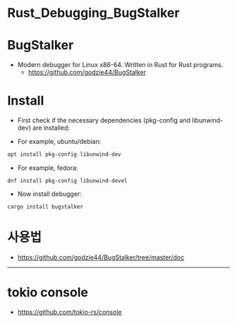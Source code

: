 # Rust_Debugging_BugStalker

# BugStalker
- Modern debugger for Linux x86-64. Written in Rust for Rust programs.
  - https://github.com/godzie44/BugStalker


# Install

- First check if the necessary dependencies (pkg-config and libunwind-dev) are installed:

- For example, ubuntu/debian:

```bash
apt install pkg-config libunwind-dev
```

- For example, fedora:

```
dnf install pkg-config libunwind-devel
```

- Now install debugger:
```bash
cargo install bugstalker
```

# 사용법
- https://github.com/godzie44/BugStalker/tree/master/doc

<hr>

# tokio console

- https://github.com/tokio-rs/console
